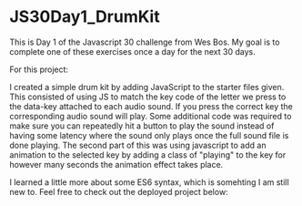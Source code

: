 # JS30Day1_DrumKit

This is Day 1 of the Javascript 30 challenge from Wes Bos. My goal is to complete one of these exercises once a day for the next 30 days. 

For this project:

I created a simple drum kit by adding JavaScript to the starter files given. This consisted of using JS to match the key code of the letter we press to the data-key attached to each audio sound. If you press the correct key the corresponding audio sound will play. Some additional code was required to make sure you can repeatedly hit a button to play the sound instead of having some latency where the sound only plays once the full sound file is done playing. The second part of this was using javascript to add an animation to the selected key by adding a class of "playing" to the key for however many seconds the animation effect takes place. 

I learned a little more about some ES6 syntax, which is somehting I am still new to. Feel free to check out the deployed project below:

